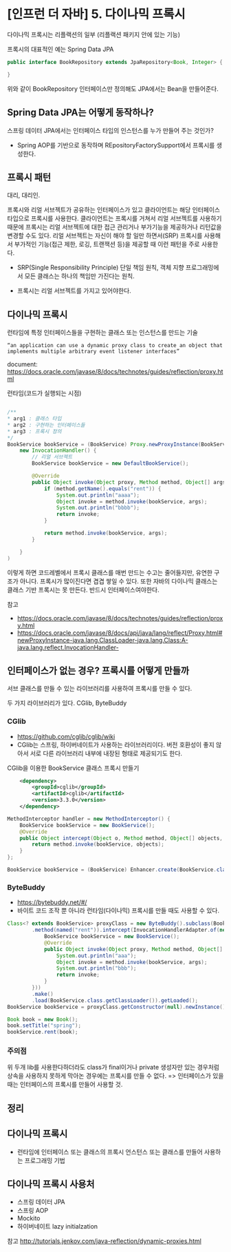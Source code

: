 [인프런 더 자바] 5. 다이나믹 프록시
=================================

다이나믹 프록시는 리플랙션의 일부 (리플랙션 패키지 안에 있는 기능)

프록시의 대표적인 예는 Spring Data JPA

```java
public interface BookRepository extends JpaRepository<Book, Integer> {

}
```

위와 같이 BookRepository 인터페이스만 정의해도 JPA에서는 Bean을 만들어준다. 

## Spring Data JPA는 어떻게 동작하나?

스프링 데이터 JPA에서는 인터페이스 타입의 인스턴스를 누가 만들어 주는 것인가?
- Spring AOP를 기반으로 동작하며 REpositoryFactorySupport에서 프록시를 생성한다.

## 프록시 패턴

대리, 대리인.

프록시와 리얼 서브젝트가 공유하는 인터페이스가 있고 클라이언트는 해당 인터페이스 타입으로 프록시를 사용한다.
클라이언트는 프록시를 거쳐서 리얼 서브젝트를 사용하기 때문에 프록시는 리얼 서브젝트에 대한 접근 관리거나 부가기능을 제공하거나 리턴값을 변경할 수도 있다.
리얼 서브젝트는 자신이 해야 할 일만 하면서(SRP) 프록시를 사용해서 부가적인 기능(접근 제한, 로깅, 트랜잭션 등)을 제공할 때 이런 패턴을 주로 사용한다. 

* SRP(Single Responsibility Principle) 단일 책임 원칙, 객체 지향 프로그래밍에서 모든 클래스는 하나의 책임만 가진다는 원칙.

* 프록시는 리얼 서브젝트를 가지고 있어야한다.

## 다이나믹 프록시

런타임에 특정 인터페이스들을 구현하는 클래스 또는 인스턴스를 만드는 기술

```
“an application can use a dynamic proxy class to create an object that implements multiple arbitrary event listener interfaces”
```

document: https://docs.oracle.com/javase/8/docs/technotes/guides/reflection/proxy.html

런타임(코드가 실행되는 시점)

```java

/**
* arg1 : 클래스 타입
* arg2 : 구현하는 인터페이스들
* arg3 : 프록시 정의
*/
BookService bookService = (BookService) Proxy.newProxyInstance(BookService.class.getClassLoader(), new Class[]{BookeService.class}, 
    new InvocationHandler() {
        // 리얼 서브젝트
        BookService bookService = new DefaultBookService();

        @Override
        public Object invoke(Object proxy, Method method, Object[] args) throws Throwable {
            if (method.getName().equals("rent")) {
                System.out.println("aaaa");
                Object invoke = method.invoke(bookService, args);
                System.out.println("bbbb");
                return invoke;
            }

            return method.invoke(bookService, args);
        }

    }
)
```

이렇게 하면 코드레벨에서 프록시 클래스를 매번 만드는 수고는 줄어들지만, 유연한 구조가 아니다. 프록시가 많이진다면 겹겹 쌓일 수 있다. 또한 자바의 다이나믹 클래스는 클래스 기반 프록시는 못 만든다. 반드시 인터페이스여야한다. 


참고
- https://docs.oracle.com/javase/8/docs/technotes/guides/reflection/proxy.html
- https://docs.oracle.com/javase/8/docs/api/java/lang/reflect/Proxy.html#newProxyInstance-java.lang.ClassLoader-java.lang.Class:A-java.lang.reflect.InvocationHandler-


## 인터페이스가 없는 경우? 프록시를 어떻게 만들까

서브 클래스를 만들 수 있는 라이브러리를 사용하여 프록시를 만들 수 있다. 

두 가지 라이브러리가 있다. CGlib, ByteBuddy

### CGlib
- https://github.com/cglib/cglib/wiki
- CGlib는 스프링, 하이버네이트가 사용하는 라이브러리이다. 버전 호환성이 좋지 않아서 서로 다른 라이브러리 내부에 내장된 형태로 제공되기도 한다. 

CGlib을 이용한 BookService 클래스 프록시 만들기

```xml
    <dependency>
        <groupId>cglib</groupId>
        <artifactId>cglib</artifactId>
        <version>3.3.0</version>
    </dependency>
```

```java
MethodInterceptor handler = new MethodInterceptor() {
    BookService bookService = new BookService();
    @Override
    public Object intercept(Object o, Method method, Object[] objects, MethodProxy methodProxy) throws Throwable {
        return method.invoke(bookService, objects);
    }
};

BookService bookService = (BookService) Enhancer.create(BookService.class, handler);

```

### ByteBuddy
- https://bytebuddy.net/#/
- 바이트 코드 조작 뿐 아니라 런타임(다이나믹) 프록시를 만들 때도 사용할 수 있다.

```java
Class<? extends BookService> proxyClass = new ByteBuddy().subclass(BookService.class)
        .method(named("rent")).intercept(InvocationHandlerAdapter.of(new InvocationHandler() {
            BookService bookService = new BookService();
            @Override
            public Object invoke(Object proxy, Method method, Object[] args) throws Throwable {
                System.out.println("aaa");
                Object invoke = method.invoke(bookService, args);
                System.out.println("bbb");
                return invoke;
            }
        }))
        .make()
        .load(BookService.class.getClassLoader()).getLoaded();
BookService bookService = proxyClass.getConstructor(null).newInstance();

Book book = new Book();
book.setTitle("spring");
bookService.rent(book);

```

### 주의점
위 두개 lib를 사용한다하더라도 class가 final이거나 private 생성자만 있는 경우처럼 상속을 사용하지 못하게 막아논 경우에는 프록시를 만들 수 없다.
=> 인터페이스가 있을 때는 인터페이스의 프록시를 만들어 사용할 것.


## 정리

## 다이나믹 프록시 
- 런타임에 인터페이스 또는 클래스의 프록시 언스턴스 또는 클래스를 만들어 사용하는 프로그래밍 기법

## 다이나믹 프록시 사용처
- 스프링 데이터 JPA
- 스프링 AOP
- Mockito
- 하이버네이트 lazy initialzation


참고
http://tutorials.jenkov.com/java-reflection/dynamic-proxies.html


